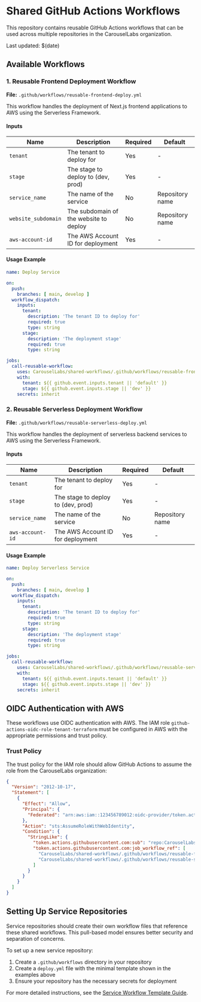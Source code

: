 # Shared GitHub Actions Workflows

This repository contains reusable GitHub Actions workflows that can be used across multiple repositories in the CarouselLabs organization.

Last updated: $(date)

## Available Workflows

### 1. Reusable Frontend Deployment Workflow

**File:** `.github/workflows/reusable-frontend-deploy.yml`

This workflow handles the deployment of Next.js frontend applications to AWS using the Serverless Framework.

#### Inputs

| Name | Description | Required | Default |
|------|-------------|----------|---------|
| `tenant` | The tenant to deploy for | Yes | - |
| `stage` | The stage to deploy to (dev, prod) | Yes | - |
| `service_name` | The name of the service | No | Repository name |
| `website_subdomain` | The subdomain of the website to deploy | No | Repository name |
| `aws-account-id` | The AWS Account ID for deployment | Yes | - |

#### Usage Example

```yaml
name: Deploy Service

on:
  push:
    branches: [ main, develop ]
  workflow_dispatch:
    inputs:
      tenant:
        description: 'The tenant ID to deploy for'
        required: true
        type: string
      stage:
        description: 'The deployment stage'
        required: true
        type: string

jobs:
  call-reusable-workflow:
    uses: CarouselLabs/shared-workflows/.github/workflows/reusable-frontend-deploy.yml@main
    with:
      tenant: ${{ github.event.inputs.tenant || 'default' }}
      stage: ${{ github.event.inputs.stage || 'dev' }}
    secrets: inherit
```

### 2. Reusable Serverless Deployment Workflow

**File:** `.github/workflows/reusable-serverless-deploy.yml`

This workflow handles the deployment of serverless backend services to AWS using the Serverless Framework.

#### Inputs

| Name | Description | Required | Default |
|------|-------------|----------|---------|
| `tenant` | The tenant to deploy for | Yes | - |
| `stage` | The stage to deploy to (dev, prod) | Yes | - |
| `service_name` | The name of the service | No | Repository name |
| `aws-account-id` | The AWS Account ID for deployment | Yes | - |

#### Usage Example

```yaml
name: Deploy Serverless Service

on:
  push:
    branches: [ main, develop ]
  workflow_dispatch:
    inputs:
      tenant:
        description: 'The tenant ID to deploy for'
        required: true
        type: string
      stage:
        description: 'The deployment stage'
        required: true
        type: string

jobs:
  call-reusable-workflow:
    uses: CarouselLabs/shared-workflows/.github/workflows/reusable-serverless-deploy.yml@main
    with:
      tenant: ${{ github.event.inputs.tenant || 'default' }}
      stage: ${{ github.event.inputs.stage || 'dev' }}
    secrets: inherit
```

## OIDC Authentication with AWS

These workflows use OIDC authentication with AWS. The IAM role `github-actions-oidc-role-tenant-terraform` must be configured in AWS with the appropriate permissions and trust policy.

### Trust Policy

The trust policy for the IAM role should allow GitHub Actions to assume the role from the CarouselLabs organization:

```json
{
  "Version": "2012-10-17",
  "Statement": [
    {
      "Effect": "Allow",
      "Principal": {
        "Federated": "arn:aws:iam::123456789012:oidc-provider/token.actions.githubusercontent.com"
      },
      "Action": "sts:AssumeRoleWithWebIdentity",
      "Condition": {
        "StringLike": {
          "token.actions.githubusercontent.com:sub": "repo:CarouselLabs/*:*",
          "token.actions.githubusercontent.com:job_workflow_ref": [
            "CarouselLabs/shared-workflows/.github/workflows/reusable-frontend-deploy.yml@*",
            "CarouselLabs/shared-workflows/.github/workflows/reusable-serverless-deploy.yml@*"
          ]
        }
      }
    }
  ]
}
```

## Setting Up Service Repositories

Service repositories should create their own workflow files that reference these shared workflows. This pull-based model ensures better security and separation of concerns.

To set up a new service repository:

1. Create a `.github/workflows` directory in your repository
2. Create a `deploy.yml` file with the minimal template shown in the examples above
3. Ensure your repository has the necessary secrets for deployment

For more detailed instructions, see the [Service Workflow Template Guide](../docs/guides/service_workflow_template.md). 